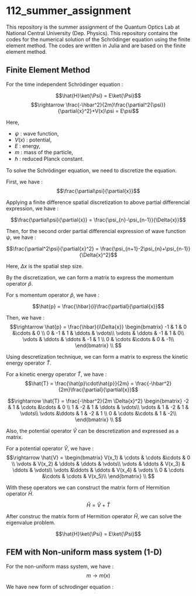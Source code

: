 # 112_summer_assignment

This repository is the summer assignment of the Quantum Optics Lab at National Central University (Dep. Physics). This repository contains the codes for the numerical solution of the Schrödinger equation using the finite element method. The codes are written in Julia and are based on the finite element method.

## Finite Element Method
For the time independent Schrödinger equation :

$$\hat{H}\ket{\Psi} = E\ket{\Psi}$$
$$\rightarrow \frac{-\hbar^2}{2m}\frac{\partial^2{\psi}}{\partial{x}^2}+V(x)\psi = E\psi$$

Here,
- $\psi$ : wave function,
- $V(x)$ : potential, 
- $E$ : energy, 
- $m$ : mass of the particle, 
- $\hbar$ : reduced Planck constant.

To solve the Schrödinger equation, we need to discretize the equation. 

First, we have :
$$\frac{\partial\psi}{\partial{x}}$$

Applying a finite difference spatial discretization to above partial differencial expression, we have :

$$\frac{\partial\psi}{\partial{x}} = \frac{\psi_{n}-\psi_{n-1}}{\Delta{x}}$$

Then, for the second order partial differencial expression of wave function $\psi$, we have :

$$\frac{\partial^2\psi}{\partial{x}^2} = \frac{\psi_{n+1}-2\psi_{n}+\psi_{n-1}}{\Delta{x}^2}$$

Here, $\Delta{x}$ is the spatial step size.

By the discretization, we can form a matrix to express the momentum operator $\hat{p}$.

For s momentum operator $\hat{p}$, we have :

$$\hat{p} = \frac{\hbar}{i}\frac{\partial}{\partial{x}}$$
    
Then, we have :
$$\rightarrow \hat{p} = \frac{\hbar}{i\Delta{x}}
\begin{bmatrix}
-1 & 1 & 0 &\cdots & 0 \\
0 & -1 & 1 & \ddots & \vdots\\
\vdots & \ddots & -1 & 1  & 0\\
\vdots & \ddots & \ddots & -1 & 1 \\
0 & \cdots &\cdots & 0 & -1\\
\end{bmatrix}
\\
$$

Using descretization technique, we can form a matrix to express the kinetic energy operator $\hat{T}$.

For a kinetic energy operator $\hat{T}$, we have :
$$\hat{T} = \frac{\hat{p}\cdot\hat{p}}{2m} = \frac{-\hbar^2}{2m}\frac{\partial}{\partial{x}}$$

$$\rightarrow \hat{T} = \frac{-\hbar^2}{2m \Delta{x}^2}
\begin{bmatrix}
-2 & 1 & \cdots &\cdots & 0 \\
1 & -2 & 1 & \ddots & \vdots\\
\vdots & 1 & -2 & 1  & \vdots\\
\vdots &\ddots & 1 & -2 & 1 \\
0 & \cdots &\cdots & 1 & -2\\
\end{bmatrix}
\\
$$

Also, the potential operator $\hat{V}$ can be descretization and expressed as a matrix.

For a potential operator $\hat{V}$, we have :
$$\rightarrow \hat{V} = 
\begin{bmatrix}
V(x_1) & \cdots & \cdots &\cdots & 0 \\
\vdots & V(x_2) & \ddots & \ddots & \vdots\\
\vdots & \ddots & V(x_3) & \ddots  & \vdots\\
\vdots &\ddots & \ddots & V(x_4) & \vdots \\
0 & \cdots &\cdots & \cdots & V(x_5)\\
\end{bmatrix}
\\
$$

With these operators we can construct the matrix form of Hermition operator $\hat{H}$.

$$\hat{H} = \hat{V}+\hat{T}$$

After construc the matrix form of Hermition operator $\hat{H}$, we can solve the eigenvalue problem.

$$\hat{H}\ket{\Psi} = E\ket{\Psi}$$

## FEM with Non-uniform mass system (1-D)

For the non-uniform mass system, we have :
$$m\rightarrow{m(x)}$$

We have new form of schrodinger equation :